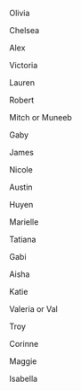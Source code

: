 Olivia

Chelsea

Alex

Victoria 

Lauren

Robert 

Mitch or Muneeb 

Gaby

James

Nicole

Austin

Huyen 

Marielle

Tatiana

Gabi

Aisha

Katie

Valeria or Val

Troy

Corinne

Maggie

Isabella
